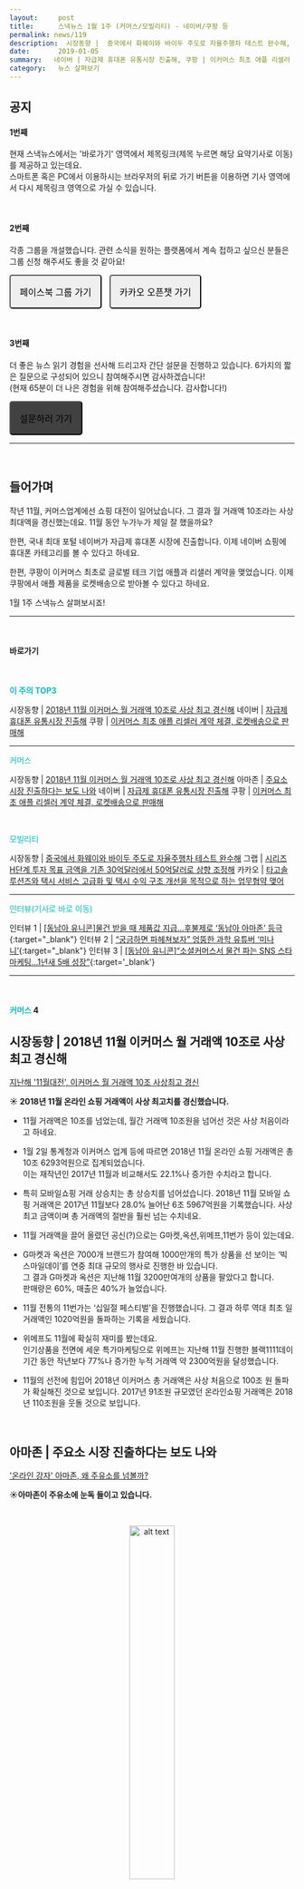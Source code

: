```yaml
---
layout:     post
title:      스낵뉴스 1월 1주 (커머스/모빌리티) - 네이버/쿠팡 등
permalink: news/119
description:  시장동향 |  중국에서 화웨이와 바이두 주도로 자율주행차 테스트 완수해, 그랩 | 시리즈 H단계 투자 목표 금액을 기존 30억달러에서 50억달러로 상향 조정해, 카카오 | 타고솔루션즈와 택시 서비스 고급화 및 택시 수익 구조 개선을 목적으로 하는 업무협약 맺어, 시장동향 | 2018년 11월 이커머스 월 거래액 10조로 사상 최고 경신해, 아마존 | 주요소 시장 진출하다는 보도 나와, 네이버 | 자급제 휴대폰 유통시장 진출해, 쿠팡 | 이커머스 최초 애플 리셀러 계약 체결, 로켓배송으로 판매해
date:       2019-01-05
summary:   네이버 | 자급제 휴대폰 유통시장 진출해, 쿠팡 | 이커머스 최초 애플 리셀러 계약 체결, 로켓배송으로 판매해, 시장동향 | 2018년 11월 이커머스 월 거래액 10조로 사상 최고 경신해
category:   뉴스 살펴보기
---
```


## 공지

#### 1번째

현재 스낵뉴스에서는 '바로가기' 영역에서 제목링크(제목 누르면 해당 요약기사로 이동) 를 제공하고 있는데요.        
스마트폰 혹은 PC에서 이용하시는 브라우저의 뒤로 가기 버튼을 이용하면 기사 영역에서 다시 제목링크 영역으로 가실 수 있습니다.  

<br>

#### 2번째

각종 그룹을 개설했습니다. 관련 소식을 원하는 플랫폼에서 계속 접하고 싶으신 분들은 그룹 신청 해주셔도 좋을 것 같아요!

<a class="button_post_a" href="https://www.facebook.com/groups/2025149054465611/?ref=group_browse_new" onclick="ga('send', 'event', 'post', 'click', 'facebook');" ><button class="button_post" style= "padding : 1rem 1rem; font-size : 16px; border-radius: 5px; margin-right : 10px;">페이스북 그룹 가기</button></a>
<a class="button_post_a" href="https://open.kakao.com/o/gKIXUx0" onclick="ga('send', 'event', 'post', 'click', 'kakao');" ><button class="button_post" style= "padding : 1rem 1rem; font-size : 16px; border-radius: 5px;">카카오 오픈챗 가기</button></a>

<br>

#### 3번째

더 좋은 뉴스 읽기 경험을 선사해 드리고자 간단 설문을 진행하고 있습니다. 
6가지의 짧은 질문으로 구성되어 있으니 참여해주시면 감사하겠습니다!  
(현재 65분이 더 나은 경험을 위해 참여해주셨습니다. 감사합니다!)

<a class="button_post_a" href="http://bit.ly/2KJo4HB" onclick="ga('send', 'event', 'post', 'click', 'survey');" ><button class="button_post" style= "padding : 1rem 1rem; font-size : 16px; border-radius: 5px; margin-right : 10px; background : #414141;">설문하러 가기</button></a>


- - -

<br>

## 들어가며 

작년 11월, 커머스업계에선 쇼핑 대전이 일어났습니다.
그 결과 월 거래액 10조라는 사상 최대액을 경신했는데요.
11월 동안 누가누가 제일 잘 했을까요?

한편, 국내 최대 포털 네이버가 자급제 휴대폰 시장에 진출합니다.
이제 네이버 쇼핑에 휴대폰 카테고리를 볼 수 있다고 하네요.

한편, 쿠팡이 이커머스 최초로 글로벌 테크 기업 애플과 리샐러 계약을 맺었습니다.
이제 쿠팡에서 애플 제품을 로켓배송으로 받아볼 수 있다고 하네요.

1월 1주 스낵뉴스 살펴보시죠!

- - -

<br>


#### 바로가기 

<br>

<a href="#top3"></a><span style = "color: #00c3bd; font-weight: 700;">이 주의 TOP3</span>

시장동향 | [2018년 11월 이커머스 월 거래액 10조로 사상 최고 경신해](#market1Commerce)
네이버 | [자급제 휴대폰 유통시장 진출해](#naver)
쿠팡 | [이커머스 최초 애플 리셀러 계약 체결, 로켓배송으로 판매해](#coupang)

- - -

<a href="#commerce"></a><span style = "color: #00c3bd">커머스</span>

시장동향 | [2018년 11월 이커머스 월 거래액 10조로 사상 최고 경신해](#market1Commerce)
아마존 | [주요소 시장 진출하다는 보도 나와](#amazon)
네이버 | [자급제 휴대폰 유통시장 진출해](#naver)
쿠팡 | [이커머스 최초 애플 리셀러 계약 체결, 로켓배송으로 판매해](#coupang)

<br>

<a href="#mobility"></a><span style = "color: #00c3bd">모빌리티</span>

시장동향 |  [중국에서 화웨이와 바이두 주도로 자율주행차 테스트 완수해](#market1Mobility)
그랩 | [시리즈 H단계 투자 목표 금액을 기존 30억달러에서 50억달러로 상향 조정해](#grab)
카카오 | [타고솔루션즈와 택시 서비스 고급화 및 택시 수익 구조 개선을 목적으로 하는 업무협약 맺어](#kakao)

- - -

<a href="#interview"></a><span style = "color: #00c3bd">인터뷰(기사로 바로 이동)</span>

인터뷰 1 | [[동남아 유니콘]물건 받을 때 제품값 지급…후불제로 ‘동남아 아마존’ 등극](https://news.joins.com/article/23261293){:target="_blank"}
인터뷰 2 | [“궁금하면 파헤쳐보자” 엉뚱한 과학 유튜버 ‘미나니’](http://www.hemophilia.co.kr/news/articleView.html?idxno=7561){:target="_blank"}
인터뷰 3 | [[동남아 유니콘]“소셜커머스서 물건 파는 SNS 스타 마케팅…1년새 5배 성장”](https://news.naver.com/main/read.nhn?mode=LSD&mid=sec&sid1=101&oid=025&aid=0002875725){:target='_blank'}

- - -

<br>


#### <a name="commerce"></a><span style = "color: #00c3bd">커머스</span> 4

## <a name="market1Commerce"></a>시장동향 | 2018년 11월 이커머스 월 거래액 10조로 사상 최고 경신해
[지난해 '11월대전', 이커머스 월 거래액 10조 사상최고 경신](https://news.naver.com/main/read.nhn?mode=LSD&mid=sec&sid1=101&oid=003&aid=0008991286)

<strong> &#9728; 2018년 11월 온라인 쇼핑 거래액이 사상 최고치를 경신했습니다.</strong>

- 11월 거래액은 10조를 넘었는데, 월간 거래액 10조원을 넘어선 것은 사상 처음이라고 하네요. 

- 1월 2일 통계청과 이커머스 업계 등에 따르면 2018년 11월 온라인 쇼핑 거래액은 총 10조 6293억원으로 집계되었습니다.   
이는 재작년인 2017년 11월과 비교해서도 22.1%나 증가한 수치라고 합니다. 

- 특히 모바일쇼핑 거래 상승치는 총 상승치를 넘어섰습니다. 
2018년 11월 모바일 쇼핑 거래액은 2017년 11월보다 28.0% 늘어난 6조 5967억원을 기록했습니다. 
사상 최고 금액이며 총 거래액의 절반을 훨씬 넘는 수치네요. 

- 11월 거래액을 끌어 올렸던 공신(?)으로는 G마켓,옥션,위메프,11번가 등이 있는데요.  

- G마켓과 옥션은 7000개 브랜드가 참여해 1000만개의 특가 상품을 선 보이는 ‘빅스마일데이’를 연중 최대 규모의 행사로 진행한 바 있습니다.   
그 결과 G마켓과 옥션은 지난해 11월 3200만여개의 상품을 팔았다고 합니다.   
판매량은 60%, 매출은 40%가 늘었습니다.

- 11월 전통의 11번가는 ‘십일절 페스티벌’을 진행했습니다. 
그 결과 하루 역대 최초 일 거래액인 1020억원을 돌파하는 기록을 세웠습니다. 

- 위메프도 11월에 확실히 재미를 봤는데요.   
인기상품을 전면에 세운 특가마케팅으로 위메프는 지난해 11월 진행한 블랙1111데이 기간 동안 작년보다 77%나 증가한 누적 거래액 약 2300억원을 달성했습니다. 

- 11월의 선전에 힘입어 2018년 이커머스 총 거래액은 사상 처음으로 100조 원 돌파가 확실해진 것으로 보입니다. 
2017년 91조원 규모였던 온라인쇼핑 거래액은 2018년 110조원을 웃돌 것으로 보입니다. 


<br>

## <a name="amazon"></a>아마존 | 주요소 시장 진출하다는 보도 나와
['온라인 강자' 아마존, 왜 주유소를 넘볼까?](https://news.naver.com/main/read.nhn?mode=LSD&mid=sec&sid1=104&oid=008&aid=0004155463)

<strong> &#9728;아마존이 주유소에 눈독 들이고 있습니다.</strong>

<br>

<p align ="middle">    
 <img src="http://g-ec2.images-amazon.com/images/G/01/social/api-share/amazon_logo_500500._V323939215_.png" alt="alt text" width = "40%">
</p>

<br>

- 1월 3일 블룸버그통신은 전문가들을 인용해 아마존의 다음 사업이 주유소가 될 것이라고 보도했습니다. 
주유소는 구식 사업모델이지만 아마존이 하고 있는 비즈니스들과 시너지를 낼 수 있고 오일 판매로 인한 부가 수익도 거둘 수 있기 때문이라고 하는데요. 

- 아마존은 현재 다양한 시장 분야에 진출한 상황입니다.
주요 사업으로는 의류, 제약, 외식, 슈퍼마켓, B2B, 사물인터넷(IoT) 등인데 아마존은 이들 신규 사업을 성공적으로 시장에 안착시키거나 현재 진행 중인 상태입니다. 

- 블룸버그통신은 아마존이 주유소 사업에 진출하면 아마존의 무인상점 'Amazon Go'를 쉽게 확장할 수 있을 것이라 밝혔습니다. 
아마존은 3년 내에 매장을 3000개 이상 늘린다는 계획이 있지만 아직 시애틀, 시카고 등 미국 내에서는 7개 매장만 보유하고 있습니다.   
이런 상황에서 주유소 업체를 인수하면 복잡한 입지 선정 과정 없이 주유소 부지에 아마존고를 늘릴 수 있어 보입니다. 

- 또한 주유소는 아마존의 배송 서비스 질을 높이는 데도 도움이 될 수 있습니다. 
이미 미국 대부분 지역에 2시간 배송 서비스 인프라 구축을 한 아마존이지만 주유소를 배송 거점으로 활용할 수 있게 되면 인프라 구축에 날개를 달 수 있습니다.   
보관함을 설치해 인근에 사는 고객들이 물품을 픽업하는 장소로 쓸 수 있게 되는 것이죠. 

- 부수적인 이익 또한 기대 할 수 있는데요.   
기름 판매로 수익을 올리고, 유료멤버쉽인 '아마존 프라임' 고객의 충성도를 강화시키는데 쓰일 수도 있습니다.   
이미 주유소를 운영 중인 유통업체 코스트코의 경우 기름 매출이 전체의 10%를 차지합니다.   
게다가 자사 회원에게만 50 센트 정도 저렴한 가격에 기름을 공급하며 고객충성도를 높이고 있습니다. 

<br>

## <a name="naver"></a>네이버 | 자급제 휴대폰 유통시장 진출해
[네이버 '자급제폰' 판매 채널 열고 유통경쟁 가세](https://news.naver.com/main/read.nhn?mode=LSD&mid=sec&sid1=105&oid=030&aid=0002772718)

<strong> &#9728; 네이버가 자급제 휴대폰 시장에 뛰어듭니다.</strong>

- 1월 3일 유통업계에 따르면 네이버는 1월 15일부터 스마트스토어에 '휴대폰' 카테고리를 신설하게 된다고 합니다. 
신설 할 수 있던 이유는 정부가 최근 자급제 휴대폰 확대를 위한 '소비자 관점의 완전자급제 이행 방안'을 확정했기 때문인데요.   
이에 네이버를 포함한 이커머스 플랫폼이 자급제 휴대폰의 핵심적인 유통 채널로 떠오르게 되었습니다.

> 더 알아보기 → [완전자급제 이행 방안 기사](http://www.etnews.com/20181225000015?m=1)

- 이제 네이버는 자급제 휴대폰, 해외출시 휴대폰, 공기계·중고폰 등 3개의 카테고리를 스마트스토어 취급 상품에 포함시키게 되었는데요.   
즉 소비자들은 중간 단계 없이 네이버쇼핑에서 직접 자급제폰을 구매할 수 있게 되었습니다.

- 이때까지 네이버는 가격 비교 서비스를 통해 온라인 채널에서 판매하고 있는 자급제폰 가격 정보를 제공했습니다. 
이제 스마트스토어에 상품들이 들어오게 되면 한층 정확한 최저가 정보를 제공하게 되리라 생각됩니다.

- 또한 자급제 휴대폰은 현재 오픈마켓 등에 입점해있는 경우가 많은데 오픈마켓은 10% 안팎의 수수료를 부과하고 있는 상황입니다. 
하지만 네이버는 스마트스토어 판매자에게 입점·등록·판매 수수료를 부과하지 않고 결제수수료만 지불하면 되기 때문에 업체 측에서도 부담이 적습니다.
현재라면 네이버가 자급제폰 플랫폼 경쟁에서 유리한 위치에 설 수 있는 구조입니다.

- 업계 관계자는 “오프라인·대리점 중심 휴대폰 판매가 온라인으로 빠르게 무게중심을 옮기고 있다”,   
“e커머스가 제조사별 플래그십 모델과 중저가 외산폰 등 상품 다양화에 속도를 낼 것”이라고 밝혔습니다.

<br>

## <a name="coupang"></a>쿠팡 | 이커머스 최초 애플 리셀러 계약 체결, 로켓배송으로 판매해
['로켓배송' 타는 맥북...쿠팡, e커머스 최초 '애플' 직매입 전문관 가동](http://www.etnews.com/20190104000021)
[쿠팡, 애플 제품 로켓배송 한다](http://www.zdnet.co.kr/view/?no=20190104090513)

<strong> &#9728; 쿠팡에서 로켓배송으로 애플 제품을 받아볼 수 있을 것 같습니다. </strong>

<br>

<p align ="middle">    
 <img src="http://dimg.donga.com/wps/NEWS/IMAGE/2017/02/06/82744105.2.jpg" alt="alt text" width = "70%">
</p>


<br>




- 1월 4일 쿠팡은 애플 코리아와 공인 리셀러 계약을 체결하고 로켓배송을 통해 애플 제품을 판매하겠다고 밝혔습니다. 
애플이 이커머스 플랫폼과 리셀러 계약을 체결한 것은 이번이 처음이라고 하네요. 

- 1월 중 쿠팡의온라인과 모바일 채널에 'Apple 브랜드관'이 열리게 되며, 해당 공간에서 아이패드 프로, 맥북, 애플 워치 등 아이폰을 제외한 다양한 애플 인기상품을 구매할 수 있다고 합니다. 
향후 쿠팡에서 판매하는 모든 애플 제품은 정식 서비스 지원을 받을 수 있다고 합니다.

- 쿠팡과 애플은 판매 상품군을 지속 확대할 계획을 밝혔습니다. 
나비드 베이세 쿠팡 이커머스 부사장은 “로켓배송과 로켓페이 서비스는 애플 제품 이용자에게 뛰어난 경험을 선사할 것”,   
“프리미엄 전자제품 구매 고객이 쿠팡을 우선 떠올릴 수 있도록 브랜드 협력을 지속 확대하겠다”고 밝혔습니다. 

<br>

- - -

#### <a name="mobility"></a><span style = "color: #00c3bd">모빌리티</span> 3

## <a name="market1Mobility"></a>시장동향 |  중국에서 화웨이와 바이두 주도로 자율주행차 테스트 완수해
[中 화웨이·바이두 자율주행차 고속도로 주행](https://news.naver.com/main/read.nhn?mode=LSD&mid=shm&sid1=105&oid=092&aid=0002153457)

<strong> &#9728; 화웨이와 바이두 주도 하에 중국에서 고속도로를 달리는 자율주행차 테스트가 완료되었습니다.</strong>

- 12월 29일 중국 TMTpost에 따르면 화웨이는 Audi와 손잡고 '고속도로 협동 테스트'를 12월 27일 진행했다고 밝혔습니다. 
이번 테스트는 중국에서 열린 첫 고속도로 자율주행 차량 테스트인데요. 

- 화웨이와 아우디는 베이징 옌칭에서 장자커우 충리현을 잇는 고속도로에서 일부 구간을 폐쇄하고 'L4 자율주행' 및 'Cellular-V2X' 기반의 차량-도로 협동 시연을 진행했습니다.
이번 시연을 위해 양사 뿐만 아니라 베이징 교통부, 경제정보부, 교통관리 등 부문이 참여했다고 하네요.

> <strong>여기서 잠깐!</strong>   
C-V2X : 차량간 사물통신 기술로서 차량들과 보행자, 도로 등이 상호 커뮤니케이션을 통해 효율적 주행이 가능하게 하는 것.  
L4 자율주행 : 정해진 구역 내에서 운전자 개입 없이 자동화된 운전을 수행할 수 있는 단계.

<br>

<p align ="middle">    
 <img src="https://imgnews.pstatic.net/image/092/2018/12/31/0002153457_001_20181231080212905.jpg?type=w647" alt="alt text" width = "70%">
</p>

{: refdef: style="text-align: center;"}
###### _출처 : 티엠티포스트_
{: refdef}


<br>


- 이번 시연에서는 'L4'급 자율주행 기술로 운전자 간섭 없이 교통 표지를 자동으로 인식해 속도를 제어하는 테스트가 이뤄졌다고 하는데요.
또한 앞서 말했던 C-V2X 기반의 도로 협동 시연 속에서 속도 제한 경고, 사고 예고, 도로 변경 보조, 긴급 제동 예경보 등 10여 가지 테스트가 실시됐다고 합니다.

- 두 번째 테스트 날인 28일에는 바이두가 자율주행 플랫폼 Apollo를 적용한 차량에 대해 창샤 샹장신구 소재 고속도로에서 L3 및 L4급 기술이 적용된 다양한 차종 자율주행 도로 협동 테스트를 실시했습니다.

<br>

<p align ="middle">    
 <img src="https://imgnews.pstatic.net/image/092/2018/12/31/0002153457_002_20181231080212934.jpg?type=w647" alt="alt text" width = "70%">
</p>

{: refdef: style="text-align: center;"}
###### _출처 : 선지두, 바이두_
{: refdef}


<br>






- 바이두는 이번 테스트에서 차량의 규모와 테스트의 강도를 올려서 테스트에 임했다고 합니다.
승용차, 중형차, 대형 트럭 등으로 구성된 '차량 부대'가 테스트를 나섰으며 여러 대의 차량이 동시에 달리는 형태의 테스트로 진화했다고 하네요.

- 이번 테스트는 중국 자율주행 기술의 새로운 성과를 보여준 테스트로 보입니다.   
앞으로 중국의 기술 발전 행보에도 관심을 가지면 좋을 것으로 보이네요.


<br>

## <a name="grab"></a>그랩 | 시리즈 H단계 투자 목표 금액을 기존 30억달러에서 50억달러로 상향 조정해
["그랩, 시리즈 H 투자 5조원 규모로 확대"](https://news.naver.com/main/read.nhn?mode=LSD&mid=shm&sid1=105&oid=092&aid=0002153454)

<strong> &#9728; 동남아 승차공유 스타트업 그랩이 시리즈 H단계 투자의 목표 금액을 기존 30억달러에서 최근 50억달러로 상향 조정했습니다.</strong>

<br>

<p align ="middle">    
 <img src="https://upload.wikimedia.org/wikipedia/en/thumb/1/12/Grab_%28application%29_logo.svg/1280px-Grab_%28application%29_logo.svg.png" alt="alt text" width = "70%">
</p>

<br>




- 12월 28일 미국 매체 테크크런치는 이번 상향된 목표 금액의 20억달러 중 15억달러는 소프트뱅크가 비전펀드를 통해 출자할 것으로 보인다고 보도했습니다. 
또한 나머지 5억달러는 다른 회사들에 의해 투자될 것이라고 전했습니다.

- 현재 소프트뱅크와 그랩은 외신의 사실 확인 요청을 거부하고 있다고 하네요.

- 테크크런치의 보도에 따르면 2018년 6월 설정된 그랩의 시리즈 H단계 투자 계획은 소프트뱅크의 합류로 단 몇 주만에 수정된 것으로 보입니다.   
12월 13일 그랩은 야마하모터스로부터 1억 5천만 달러(1천 675억원)를 투자받았다고 알린 바 있는데요.   
이후 시리즈 H단계에서 약 27억달러(3조원)를 모집했다고 밝힌 바 있습니다.

- 시리즈 H단계 투자엔 도요타, 마이크로소프트, 현대자동차, 부킹홀딩스, 야마하모터스 등이 참여한 것으로 알려져있습니다.     
도요타가 10억달러, 현대차가 2억 5천만달러, 부킹홀딩스가 2억달러, 야마하모터스가 1억5천만달러, 태국 카시콘은행이 5천만달러를 투자합니다.

- 그랩은 동남아 IT업계 역사상 가장 많은 투자를 받은 스타트업입니다.   
현재까지 알려진 투자 금액만 해도 총 68억 달러(7조 5천 956억원)에 달하는데요.  
2018년 6월 기준 그랩의 기업가치는 110억 달러(12조 2천870억원)에 육박한 바 있습니다.  
그러나 시리즈 H 단계 투자가 완료되면 그랩의 기업가치는 이를 훌쩍 뛰어넘을 것으로 보입니다.


<br>

## <a name="kakao"></a>카카오 | 타고솔루션즈와 택시 서비스 고급화 및 택시 수익 구조 개선을 목적으로 하는 업무협약 맺어
[카카오모빌리티, 여성전용택시·펫택시 내놓는다](http://www.zdnet.co.kr/view/?no=20190103105353)

<strong> &#9728; 카카오모빌리티가 고급형 택시 부가서비스를 제공할 계획을 밝혔습니다.</strong>

<br>

<p align ="middle">    
 <img src="http://www.itdaily.kr/news/photo/201901/92537_101327_4127.jpg" alt="alt text" width = "70%">
</p>


<br>



- 1월 3일 카카오모빌리티는 '타고솔루션즈'와 택시 서비스 고급화 및 택시 수익 구조 개선을 목적으로 하는 ‘택시 산업 혁신을 위한 공동 사업 업무 협약’을 체결했다고 밝혔는데요.   
타고솔루션즈는 택시운송 가맹 사업체로서 여성전용택시, 펫택시, 대절 택시, 수요 응답형 택시서비스 등 택시 부가서비스 관련 시스템을 개발 중인 회사입니다. 

- 카카오모빌리티에 따르면 타고솔루션즈는 택시 운송 가맹 사업을 위한 서울시 인가를 기다리고 있는 상황이라고 합니다.   
택시운송 가맹 사업은 여객자동차운수사업법에도 규정된 부분으로, 시민의 택시 이용 편의성을 높일 수 있도록 다양한 택시 부가서비스를 제공하는 사업을 말합니다.

- 카카오모빌리티 관계자는 이번 협약에 대해 “실제로 서비스가 출시 될 때는 카카오모빌리티나 서울시 측 요청사항이 반영돼 변경될 수 있다”고 덧붙였습니다. 

- 양사는 승객 요구에 맞춘 다양한 형태의 프리미엄 택시 서비스를 단계적으로 선보일 예정이며, 서울지역을 시작으로 점차 전국으로 확대해 나간다는 계획을 밝혔습니다.   
또한 택시 호출 시스템을 개편해 프리미엄 택시 서비스와 사용자들의 접점을 확대하고, 다양한 캠페인도 진행해 침체된 택시 고용 시장에 활력을 불어 넣을 예정이라고 하네요. 

<br>


- - -

